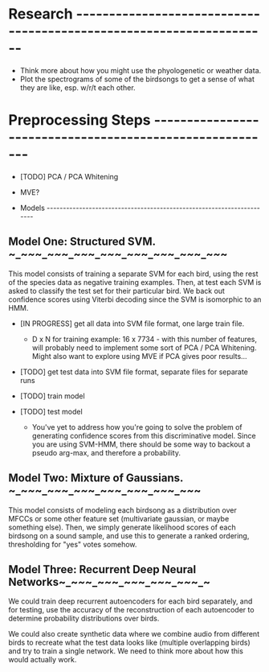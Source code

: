 # Research --------------------------------------------------------------------

  * Think more about how you might use the phyologenetic or weather data.
  * Plot the spectrograms of some of the birdsongs to get a sense of what
    they are like, esp. w/r/t each other.

# Preprocessing Steps ---------------------------------------------------------

  * [TODO] PCA / PCA Whitening
  * MVE?

* Models ----------------------------------------------------------------------

## Model One: Structured SVM. ~_~_~_~_~_~_~_~_~_~_~_~_~_~_~_~_~_~_~_~_~_~_~_~_~

This model consists of training a separate SVM for each bird, using the rest
of the species data as negative training examples. Then, at test each SVM is
asked to classify the test set for their particular bird. We back out
confidence scores using Viterbi decoding since the SVM is isomorphic to an
HMM.

* [IN PROGRESS] get all data into SVM file format, one large train file.
  * D x N for training example: 16 x 7734 - with this number of features, will
    probably need to implement some sort of PCA / PCA Whitening. Might also
    want to explore using MVE if PCA gives poor results...

* [TODO] get test data into SVM file format, separate files for separate
   runs

* [TODO] train model

* [TODO] test model
  * You've yet to address how you're going to solve the problem of generating
    confidence scores from this discriminative model. Since you are using
    SVM-HMM, there should be some way to backout a pseudo arg-max, and
    therefore a probability.

## Model Two: Mixture of Gaussians. ~_~_~_~_~_~_~_~_~_~_~_~_~_~_~_~_~_~_~_~_~_~

This model consists of modeling each birdsong as a distribution over MFCCs or
some other feature set (multivariate gaussian, or maybe something else). Then,
we simply generate likelihood scores of each birdsong on a sound sample, and
use this to generate a ranked ordering, thresholding for "yes" votes somehow.

## Model Three: Recurrent Deep Neural Networks~_~_~_~_~_~_~_~_~_~_~_~_~_~_~_~_~

We could train deep recurrent autoencoders for each bird separately, and for
testing, use the accuracy of the reconstruction of each autoencoder to
determine probability distributions over birds. 

We could also create synthetic data where we combine audio from different birds
to recreate what the test data looks like (multiple overlapping birds) and try
to train a single network. We need to think more about how this would actually
work.
